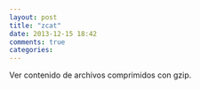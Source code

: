 ```yaml
---
layout: post
title: "zcat"
date: 2013-12-15 18:42
comments: true
categories: 
---
```

Ver contenido de archivos comprimidos con gzip.

